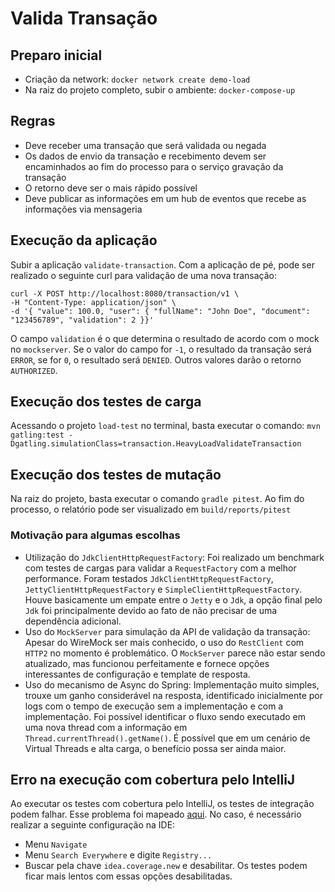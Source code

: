 # Valida Transação

## Preparo inicial

- Criação da network: `docker network create demo-load`
- Na raiz do projeto completo, subir o ambiente: `docker-compose-up`

## Regras

- Deve receber uma transação que será validada ou negada
- Os dados de envio da transação e recebimento devem ser encaminhados ao fim do processo para o serviço gravação da transação
- O retorno deve ser o mais rápido possível
- Deve publicar as informações em um hub de eventos que recebe as informações via mensageria

## Execução da aplicação

Subir a aplicação `validate-transaction`. Com a aplicação de pé, pode ser realizado o seguinte curl para validação de uma nova transação:

```shell
curl -X POST http://localhost:8080/transaction/v1 \
-H "Content-Type: application/json" \
-d '{ "value": 100.0, "user": { "fullName": "John Doe", "document": "123456789", "validation": 2 }}' 
```

O campo `validation` é o que determina o resultado de acordo com o mock no `mockserver`. Se o valor do campo for `-1`, o resultado da transação será `ERROR`, se for `0`, o resultado será `DENIED`. Outros valores darão o retorno `AUTHORIZED`.

## Execução dos testes de carga

Acessando o projeto `load-test` no terminal, basta executar o comando: `mvn gatling:test -Dgatling.simulationClass=transaction.HeavyLoadValidateTransaction`

## Execução dos testes de mutação

Na raiz do projeto, basta executar o comando `gradle pitest`. Ao fim do processo, o relatório pode ser visualizado em `build/reports/pitest`

### Motivação para algumas escolhas

- Utilização do `JdkClientHttpRequestFactory`: Foi realizado um benchmark com testes de cargas para validar a `RequestFactory` com a melhor performance. Foram testados `JdkClientHttpRequestFactory`, `JettyClientHttpRequestFactory` e `SimpleClientHttpRequestFactory`. Houve basicamente um empate entre o `Jetty` e o `Jdk`, a opção final pelo `Jdk` foi principalmente devido ao fato de não precisar de uma dependência adicional.
- Uso do `MockServer` para simulação da API de validação da transação: Apesar do WireMock ser mais conhecido, o uso do `RestClient` com `HTTP2` no momento é problemático. O `MockServer` parece não estar sendo atualizado, mas funcionou perfeitamente e fornece opções interessantes de configuração e template de resposta.
- Uso do mecanismo de Async do Spring: Implementação muito simples, trouxe um ganho considerável na resposta, identificado inicialmente por logs com o tempo de execução sem a implementação e com a implementação. Foi possível identificar o fluxo sendo executado em uma nova thread com a informação em `Thread.currentThread().getName()`. É possível que em um cenário de Virtual Threads e alta carga, o benefício possa ser ainda maior.

## Erro na execução com cobertura pelo IntelliJ

Ao executar os testes com cobertura pelo IntelliJ, os testes de integração podem falhar. Esse problema foi mapeado [aqui](https://youtrack.jetbrains.com/issue/IDEA-274803/Velocity-field-names-check-fails-with-new-coverage).
No caso, é necessário realizar a seguinte configuração na IDE: 

- Menu `Navigate`
- Menu `Search Everywhere` e digite `Registry...`
- Buscar pela chave `idea.coverage.new` e desabilitar. Os testes podem ficar mais lentos com essas opções desabilitadas. 